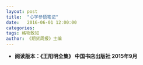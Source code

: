 ```yaml
---
layout: post
title:  "心学参悟笔记"
date:   2016-06-01 12:00:00
categories: 
tags: 格物致知
author: 《期货周报》主编
---
```


* **阅读版本：《王阳明全集》 中国书店出版社 2015年9月**
